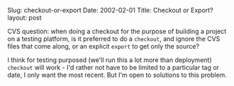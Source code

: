 Slug: checkout-or-export
Date: 2002-02-01
Title: Checkout or Export?
layout: post

CVS question: when doing a checkout for the purpose of building a project on a testing platform, is it preferred to do a <code>checkout</code>, and ignore the CVS files that come along, or an explicit <code>export</code> to get only the source?<p>
I think for testing purposed (we&#39;ll run this a lot more than deployment) <code>checkout</code> will work - I&#39;d rather not have to be limited to a particular tag or date, I only want the most recent. But I&#39;m open to solutions to this problem.</p>
